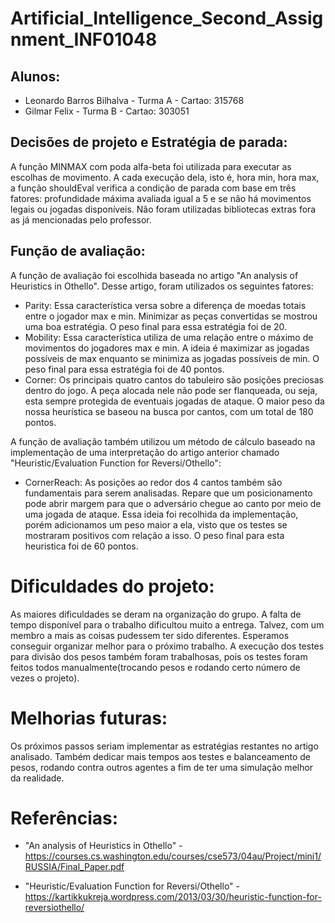 # Artificial_Intelligence_Second_Assignment_INF01048

## Alunos:
- Leonardo Barros Bilhalva - Turma A - Cartao: 315768
- Gilmar Felix - Turma B - Cartao: 303051

## Decisões de projeto e Estratégia de parada:
A função MINMAX com poda alfa-beta foi utilizada para executar as escolhas de movimento. A cada execução dela, isto é, hora min, hora max, a função shouldEval verifica a condição de parada com base em três fatores: profundidade máxima avaliada igual a 5 e se não há movimentos legais ou jogadas disponíveis. Não foram utilizadas bibliotecas extras fora as já mencionadas pelo professor.

## Função de avaliação:
A função de avaliação foi escolhida baseada no artigo "An analysis of Heuristics in Othello". Desse artigo, foram utilizados os seguintes fatores:
- Parity: Essa característica versa sobre a diferença de moedas totais entre o jogador max e min. Minimizar as peças convertidas se mostrou uma boa estratégia. O peso final para essa estratégia foi de 20.
- Mobility: Essa característica utiliza de uma relação entre o máximo de movimentos do jogadores max e min. A ideia é maximizar as jogadas possíveis de max enquanto se minimiza as jogadas possíveis de min. O peso final para essa estratégia foi de 40 pontos.
- Corner: Os principais quatro cantos do tabuleiro são posições preciosas dentro do jogo. A peça alocada nele não pode ser flanqueada, ou seja, esta sempre protegida de eventuais jogadas de ataque. O maior peso da nossa heurística se baseou na busca por cantos, com um total de 180 pontos.

A função de avaliação também utilizou um método de cálculo baseado na implementação de uma interpretação do artigo anterior chamado "Heuristic/Evaluation Function for Reversi/Othello":
- CornerReach: As posições ao redor dos 4 cantos também são fundamentais para serem analisadas. Repare que um posicionamento pode abrir margem para que o adversário chegue ao canto por meio de uma jogada de ataque. Essa ideia foi recolhida da implementação, porém adicionamos um peso maior a ela, visto que os testes se mostraram positivos com relação a isso. O peso final para esta heuristica foi de 60 pontos.

# Dificuldades do projeto:
As maiores dificuldades se deram na organização do grupo. A falta de tempo disponível para o trabalho dificultou muito a entrega. Talvez, com um membro a mais as coisas pudessem ter sido diferentes. Esperamos conseguir organizar melhor para o próximo trabalho. A execução dos testes para divisão dos pesos também foram trabalhosas, pois os testes foram feitos todos manualmente(trocando pesos e rodando certo número de vezes o projeto).

# Melhorias futuras:
Os próximos passos seriam implementar as estratégias restantes no artigo analisado. Também dedicar mais tempos aos testes e balanceamento de pesos, rodando contra outros agentes a fim de ter uma simulação melhor da realidade.

# Referências:
- "An analysis of Heuristics in Othello" - https://courses.cs.washington.edu/courses/cse573/04au/Project/mini1/RUSSIA/Final_Paper.pdf

- "Heuristic/Evaluation Function for Reversi/Othello" - https://kartikkukreja.wordpress.com/2013/03/30/heuristic-function-for-reversiothello/